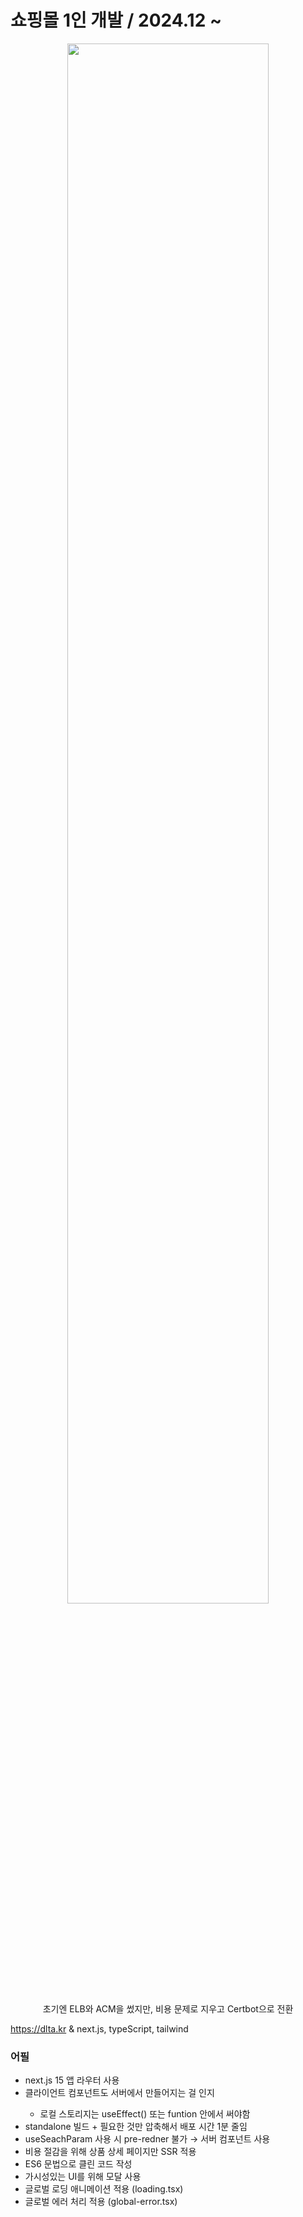 <h1>쇼핑몰 1인 개발 / 2024.12 ~ </h1>
<p align="center">
<img src="https://github.com/user-attachments/assets/b160556b-07c2-4af6-a10c-65b0fb57e5c1" width="80%" height="80%"/>
</p>
<p align="center">초기엔 ELB와 ACM을 썼지만, 비용 문제로 지우고 Certbot으로 전환</p>

https://dlta.kr & next.js, typeScript, tailwind

### 어필
<ul>
  <li>next.js 15 앱 라우터 사용</li>
    <li>클라이언트 컴포넌트도 서버에서 만들어지는 걸 인지</li>
  <ul>
    <li>로컬 스토리지는 useEffect() 또는 funtion 안에서 써야함</li>
  </ul>
  <li>standalone 빌드 + 필요한 것만 압축해서 배포 시간 1분 줄임</li>
  <li>useSeachParam 사용 시 pre-redner 불가 → 서버 컴포넌트 사용</li>
  <li>비용 절감을 위해 상품 상세 페이지만 SSR 적용</li>
  <li>ES6 문법으로 클린 코드 작성</li>
  <li>가시성있는 UI를 위해 모달 사용</li>
  <li>글로벌 로딩 애니메이션 적용 (loading.tsx)</li>
  <li>글로벌 에러 처리 적용 (global-error.tsx)</li>
</ul>

